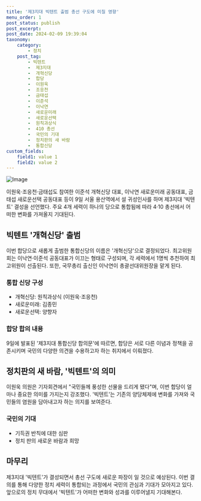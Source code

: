```yaml
---
title: '제3지대 빅텐트 출범 총선 구도에 미칠 영향'
menu_order: 1
post_status: publish
post_excerpt: 
post_date: 2024-02-09 19:39:04
taxonomy:
    category:
        - 정치
    post_tag:
        - 빅텐트
        -  제3지대
        -  개혁신당
        -  합당
        -  이원욱
        -  조응천
        -  금태섭
        -  이준석
        -  이낙연
        -  새로운미래
        -  새로운선택
        -  원칙과상식
        -  410 총선
        -  국민의 기대
        -  정치판의 새 바람
        -  통합신당
custom_fields:
    field1: value 1
    field2: value 2
---
```


![Image](https://imgnews.pstatic.net/image/028/2024/02/09/0002676452_001_20240209175301100.jpg?type=w647)

이원욱·조응천·금태섭도 참여한 이준석 개혁신당 대표, 이낙연 새로운미래 공동대표, 금태섭 새로운선택 공동대표 등이 9일 서울 용산역에서 설 귀성인사를 하며 제3지대 '빅텐트' 결성을 선언했다. 주요 4개 세력이 하나의 당으로 통합됨에 따라 4·10 총선에서 어떠한 변화를 가져올지 기대된다.
## 빅텐트 '개혁신당' 출범
이번 합당으로 새롭게 출범한 통합신당의 이름은 '개혁신당'으로 결정되었다. 최고위원회는 이낙연·이준석 공동대표가 이끄는 형태로 구성되며, 각 세력에서 1명씩 추천하여 최고위원이 선출된다. 또한, 국무총리 출신인 이낙연이 총괄선대위원장을 맡게 된다.
### 통합 신당 구성
- 개혁신당: 원칙과상식 (이원욱·조응천)
- 새로운미래: 김종민
- 새로운선택: 양향자
### 합당 합의 내용
9일에 발표된 '제3지대 통합신당 합의문'에 따르면, 합당은 서로 다른 이념과 정책을 공존시키며 국민의 다양한 의견을 수용하고자 하는 취지에서 이뤄졌다.
## 정치판의 새 바람, '빅텐트'의 의미
이원욱 의원은 기자회견에서 "국민들께 풍성한 선물을 드리게 됐다"며, 이번 합당이 얼마나 중요한 의미를 가지는지 강조했다. '빅텐트'는 기존의 양당체제에 변화를 가져와 국민들의 염원을 담아내고자 하는 의지를 보여준다.
### 국민의 기대
- 기득권 반칙에 대한 심판
- 정치 판의 새로운 바람과 희망
## 마무리
제3지대 '빅텐트'가 결성되면서 총선 구도에 새로운 파장이 일 것으로 예상된다. 이번 결의를 통해 다양한 정치 세력이 통합되는 과정에서 국민의 관심과 기대가 모아지고 있다. 앞으로의 정치 무대에서 '빅텐트'가 어떠한 변화와 성과를 이루어낼지 기대해본다.

